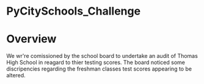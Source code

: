 # PyCitySchools_Challenge

# Overview
We wr're comissioned by the school board to undertake an audit of Thomas High School in reagard to thier testing scores. The board noticed some discripencies regarding the freshman classes test scores appearing to be altered.

